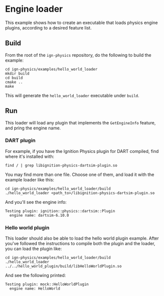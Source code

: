 # Engine loader

This example shows how to create an executable that loads physics engine
plugins, according to a desired feature list.

## Build

From the root of the `ign-physics` repository, do the following to build the example:

~~~
cd ign-physics/examples/hello_world_loader
mkdir build
cd build
cmake ..
make
~~~

This will generate the `hello_world_loader` executable under `build`.

## Run

This loader will load any plugin that implements the `GetEngineInfo` feature,
and pring the engine name.

### DART plugin

For example, if you have the Ignition Physics plugin for DART compiled, find
where it's installed with:

~~~
find / | grep libignition-physics-dartsim-plugin.so
~~~

You may find more than one file. Choose one of them, and load it with
the example loader like this:

~~~
cd ign-physics/examples/hello_world_loader/build
./hello_world_loader <path_to>/libignition-physics-dartsim-plugin.so
~~~

And you'll see the engine info:

~~~
Testing plugin: ignition::physics::dartsim::Plugin
  engine name: dartsim-6.10.0
~~~

### Hello world plugin

This loader should also be able to load the hello world plugin example.
After you've followed the instructions to compile both the plugin and the
loader, you can load the plugin like:

~~~
cd ign-physics/examples/hello_world_loader/build
./hello_world_loader ../../hello_world_plugin/build/libHelloWorldPlugin.so
~~~

And see the following printed:

~~~
Testing plugin: mock::HelloWorldPlugin
  engine name: HelloWorld
~~~
